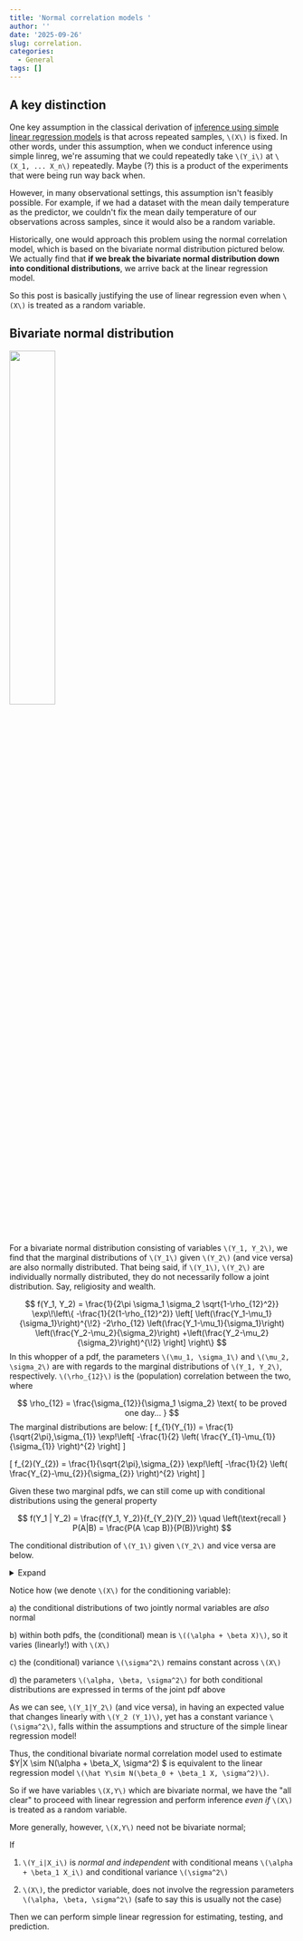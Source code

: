```yaml
---
title: 'Normal correlation models '
author: ''
date: '2025-09-26'
slug: correlation.
categories:
  - General
tags: []
---
```



## A key distinction 
One key assumption in the classical derivation of [inference using simple linear regression models](/inference_tests/2025-06-17-t-test-linreg/t-test-linreg/) is that across repeated samples, `\(X\)` is fixed. In other words, under this assumption, when we conduct inference using simple linreg, we're assuming that we could repeatedly take `\(Y_i\)` at `\(X_1, ... X_n\)` repeatedly. Maybe (?) this is a product of the experiments that were being run way back when. 

However, in many observational settings, this assumption isn't feasibly possible. For example, if we had a dataset with the mean daily temperature as the predictor, we couldn't fix the mean daily temperature of our observations across samples, since it would also be a random variable. 

Historically, one would approach this problem using the normal correlation model, which is based on the bivariate normal distribution pictured below. We actually find that **if we break the bivariate normal distribution down into conditional distributions**, we arrive back at the linear regression model.

So this post is basically justifying the use of linear regression even when `\(X\)` is treated as a random variable.

## Bivariate normal distribution
<img src="../../../../../../../../pics/bivar_n.png" width="40%" />

For a bivariate normal distribution consisting of variables `\(Y_1, Y_2\)`, we find that the marginal distributions of `\(Y_1\)` given `\(Y_2\)` (and vice versa) are also normally distributed. That being said, if `\(Y_1\)`, `\(Y_2\)` are individually normally distributed, they do not necessarily follow a joint distribution. Say, religiosity and wealth.

$$
f(Y_1, Y_2)
= \frac{1}{2\pi \sigma_1 \sigma_2 \sqrt{1-\rho_{12}^2}}
  \exp\!\left\{
  -\frac{1}{2(1-\rho_{12}^2)}
  \left[
    \left(\frac{Y_1-\mu_1}{\sigma_1}\right)^{\!2}
    -2\rho_{12}
      \left(\frac{Y_1-\mu_1}{\sigma_1}\right)
      \left(\frac{Y_2-\mu_2}{\sigma_2}\right)
    +\left(\frac{Y_2-\mu_2}{\sigma_2}\right)^{\!2}
  \right]
  \right\}
$$
In this whopper of a pdf, the parameters `\(\mu_1, \sigma_1\)` and `\(\mu_2, \sigma_2\)` are with regards to the marginal distributions of `\(Y_1, Y_2\)`, respectively. `\(\rho_{12}\)` is the (population) correlation between the two, where

$$
\rho_{12} = \frac{\sigma_{12}}{\sigma_1 \sigma_2} \text{ to be proved one day... }
$$
The marginal distributions are below:
\[
f_{1}(Y_{1})
= \frac{1}{\sqrt{2\pi}\,\sigma_{1}}
  \exp\!\left[
    -\frac{1}{2}
    \left(
      \frac{Y_{1}-\mu_{1}}{\sigma_{1}}
    \right)^{2}
  \right]
\]

\[
f_{2}(Y_{2})
= \frac{1}{\sqrt{2\pi}\,\sigma_{2}}
  \exp\!\left[
    -\frac{1}{2}
    \left(
      \frac{Y_{2}-\mu_{2}}{\sigma_{2}}
    \right)^{2}
  \right]
\]

Given these two marginal pdfs, we can still come up with conditional distributions using the general property 

$$
f(Y_1 | Y_2) = \frac{f(Y_1, Y_2)}{f_{Y_2}(Y_2)} \quad \left(\text{recall } P(A|B) = \frac{P(A \cap B)}{P(B)}\right)
$$

The conditional distribution of `\(Y_1\)` given `\(Y_2\)` and vice versa are below. 
<details>
<summary> Expand </summary>
$$ \begin{aligned}
f(Y_{1}\mid Y_{2})
  &= \frac{1}{\sqrt{2\pi}\,\sigma_{1\mid 2}}
    \exp\!\left[
      -\frac12
      \left(
        \frac{Y_{1}-\alpha_{1\mid 2}-\beta_{1\mid 2}Y_{2}}
             {\sigma_{1\mid 2}}
      \right)^{2}
    \right] \text{ , where }\\
\alpha_{1\mid 2} &= \mu_{1} - \mu_{2}\,\rho_{12}\,\frac{\sigma_{1}}{\sigma_{2}} \\
\beta_{1\mid 2} &= \rho_{12}\,\frac{\sigma_{1}}{\sigma_{2}} \\
\sigma^{2}_{1\mid 2} &= \sigma_{1}^{2}\bigl(1-\rho_{12}^{2}\bigr)
\end{aligned} $$

$$ \begin{aligned}
f(Y_{2}\mid Y_{1})
  &= \frac{1}{\sqrt{2\pi}\,\sigma_{2\mid 1}}
    \exp\!\left[
      -\frac12
      \left(
        \frac{Y_{2}-\alpha_{2\mid 1}-\beta_{2\mid 1}Y_{1}}
             {\sigma_{2\mid 1}}
      \right)^{2}
    \right] \text{ , where }\\
\alpha_{2\mid 1} &= \mu_{2} - \mu_{1}\,\rho_{12}\,\frac{\sigma_{2}}{\sigma_{1}} \\
\beta_{2\mid 1} &= \rho_{12}\,\frac{\sigma_{2}}{\sigma_{1}} \\
\sigma^{2}_{2\mid 1} &= \sigma_{2}^{2}\bigl(1-\rho_{12}^{2}\bigr)
\end{aligned} $$
</details> 

Notice how (we denote `\(X\)` for the conditioning variable):

a) the conditional distributions of two jointly normal variables are _also_ normal

b) within both pdfs, the (conditional) mean is `\((\alpha + \beta X)\)`, so it varies (linearly!) with `\(X\)`

c) the (conditional) variance `\(\sigma^2\)` remains constant across `\(X\)`

d) the parameters `\(\alpha, \beta, \sigma^2\)` for both conditional distributions are expressed in terms of the joint pdf above

As we can see,  `\(Y_1|Y_2\)` (and vice versa), in having an expected value that changes linearly with `\(Y_2 (Y_1)\)`, yet has a constant variance `\(\sigma^2\)`, falls within the assumptions and structure of the simple linear regression model! 

Thus, the conditional bivariate normal correlation model used to estimate $Y|X \sim N(\alpha + \beta_X, \sigma^2) $ is equivalent to the linear regression model `\(\hat Y\sim N(\beta_0 + \beta_1 X, \sigma^2)\)`. 

So if we have variables `\(X,Y\)` which are bivariate normal, we have the "all clear" to proceed with linear regression and perform inference _even if_ `\(X\)` is treated as a random variable. 

More generally, however, `\(X,Y\)` need not be bivariate normal; 

If
1) `\(Y_i|X_i\)` is *normal and independent* with conditional means `\(\alpha + \beta_1 X_i\)` and conditional variance `\(\sigma^2\)`

2) `\(X\)`, the predictor variable, does not involve the regression parameters `\(\alpha, \beta, \sigma^2\)` (safe to say this is usually not the case)

Then we can perform simple linear regression for estimating, testing, and prediction.
